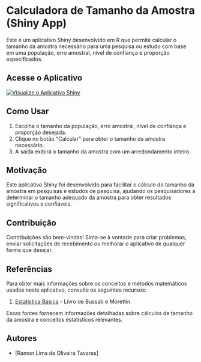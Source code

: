# Calculadora de Tamanho da Amostra (Shiny App)

Este é um aplicativo Shiny desenvolvido em R que permite calcular o tamanho da amostra necessário para uma pesquisa ou estudo com base em uma população, erro amostral, nível de confiança e proporção especificados.

## Acesse o Aplicativo
[![Visualize o Aplicativo Shiny](https://img.shields.io/badge/Visualizar%20o%20Aplicativo%20Shiny-Clique%20Aqui-blue)](https://vy20g3-ramon0tavares.shinyapps.io/calculadoraAmostral/)
## Como Usar

1. Escolha o tamanho da população, erro amostral, nível de confiança e proporção desejada.
2. Clique no botão "Calcular" para obter o tamanho da amostra necessário.
3. A saída exibirá o tamanho da amostra com um arredondamento inteiro.

## Motivação

Este aplicativo Shiny foi desenvolvido para facilitar o cálculo do tamanho da amostra em pesquisas e estudos de pesquisa, ajudando os pesquisadores a determinar o tamanho adequado da amostra para obter resultados significativos e confiáveis.

## Contribuição

Contribuições são bem-vindas! Sinta-se à vontade para criar problemas, enviar solicitações de recebimento ou melhorar o aplicativo de qualquer forma que desejar.

## Referências

Para obter mais informações sobre os conceitos e métodos matemáticos usados neste aplicativo, consulte os seguintes recursos:

1. [Estatística Básica]([inserir-link-aqui](https://archive.org/details/BUSSABEMORETTINEstatsticaBBsica6aEdidio1/page/n269/mode/2up)) - Livro de Bussab e Morettin.

Essas fontes fornecem informações detalhadas sobre cálculos de tamanho da amostra e conceitos estatísticos relevantes.

## Autores

- [Ramon Lima de Oliveira Tavares]

